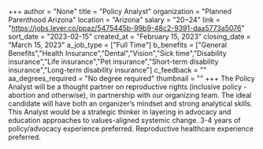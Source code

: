 +++
author = "None"
title = "Policy Analyst"
organization = "Planned Parenthood Arizona"
location = "Arizona"
salary = "$20-$24"
link = "https://jobs.lever.co/ppaz/5475445b-99b9-48c2-9391-daa5773a5076"
sort_date = "2023-02-15"
created_at = "February 15, 2023"
closing_date = "March 15, 2023"
a_job_type = ["Full Time"]
b_benefits = ["General Benefits","Health Insurance","Dental","Vision","Sick time","Disability insurance","Life insurance","Pet insurance","Short-term disability insurance","Long-term disability insurance"]
c_feedback = ""
aa_degrees_required = "No degree required"
thumbnail = ""
+++
The Policy Analyst will be a thought partner on reproductive rights (inclusive policy - abortion and otherwise), in partnership with our organizing team. The ideal candidate will have both an organizer’s mindset and strong analytical skills. This Analyst would be a strategic thinker in layering in advocacy and education approaches to values-aligned systemic change. 3-4 years of policy/advocacy experience preferred. Reproductive healthcare experience preferred. 